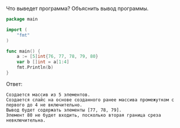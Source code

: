 Что выведет программа? Объяснить вывод программы.

```go
package main

import (
    "fmt"
)

func main() {
    a := [5]int{76, 77, 78, 79, 80}
    var b []int = a[1:4]
    fmt.Println(b)
}
```

Ответ:
```
Создается массив из 5 элементов.
Создается слайс на основе созданного ранее массива промежутком с первого до 4 не включительно.
Вывод будет содержать элементы [77, 78, 79]. 
Элемент 80 не будет входить, посколько вторая граница среза невключительна. 
```
